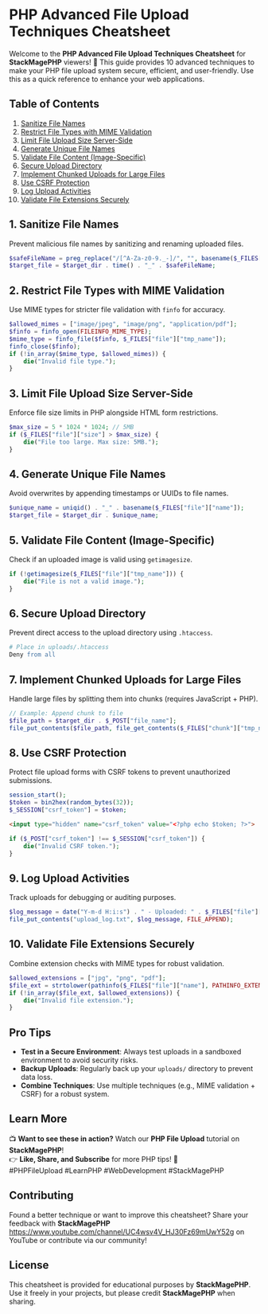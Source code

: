 # PHP Advanced File Upload Techniques Cheatsheet

Welcome to the **PHP Advanced File Upload Techniques Cheatsheet** for **StackMagePHP** viewers! 🚀 This guide provides 10 advanced techniques to make your PHP file upload system secure, efficient, and user-friendly. Use this as a quick reference to enhance your web applications.

## Table of Contents
1. [Sanitize File Names](#1-sanitize-file-names)
2. [Restrict File Types with MIME Validation](#2-restrict-file-types-with-mime-validation)
3. [Limit File Upload Size Server-Side](#3-limit-file-upload-size-server-side)
4. [Generate Unique File Names](#4-generate-unique-file-names)
5. [Validate File Content (Image-Specific)](#5-validate-file-content-image-specific)
6. [Secure Upload Directory](#6-secure-upload-directory)
7. [Implement Chunked Uploads for Large Files](#7-implement-chunked-uploads-for-large-files)
8. [Use CSRF Protection](#8-use-csrf-protection)
9. [Log Upload Activities](#9-log-upload-activities)
10. [Validate File Extensions Securely](#10-validate-file-extensions-securely)

## 1. Sanitize File Names
Prevent malicious file names by sanitizing and renaming uploaded files.
```php
$safeFileName = preg_replace("/[^A-Za-z0-9._-]/", "", basename($_FILES["file"]["name"]));
$target_file = $target_dir . time() . "_" . $safeFileName;
```

## 2. Restrict File Types with MIME Validation
Use MIME types for stricter file validation with `finfo` for accuracy.
```php
$allowed_mimes = ["image/jpeg", "image/png", "application/pdf"];
$finfo = finfo_open(FILEINFO_MIME_TYPE);
$mime_type = finfo_file($finfo, $_FILES["file"]["tmp_name"]);
finfo_close($finfo);
if (!in_array($mime_type, $allowed_mimes)) {
    die("Invalid file type.");
}
```

## 3. Limit File Upload Size Server-Side
Enforce file size limits in PHP alongside HTML form restrictions.
```php
$max_size = 5 * 1024 * 1024; // 5MB
if ($_FILES["file"]["size"] > $max_size) {
    die("File too large. Max size: 5MB.");
}
```

## 4. Generate Unique File Names
Avoid overwrites by appending timestamps or UUIDs to file names.
```php
$unique_name = uniqid() . "_" . basename($_FILES["file"]["name"]);
$target_file = $target_dir . $unique_name;
```

## 5. Validate File Content (Image-Specific)
Check if an uploaded image is valid using `getimagesize`.
```php
if (!getimagesize($_FILES["file"]["tmp_name"])) {
    die("File is not a valid image.");
}
```

## 6. Secure Upload Directory
Prevent direct access to the upload directory using `.htaccess`.
```apache
# Place in uploads/.htaccess
Deny from all
```

## 7. Implement Chunked Uploads for Large Files
Handle large files by splitting them into chunks (requires JavaScript + PHP).
```php
// Example: Append chunk to file
$file_path = $target_dir . $_POST["file_name"];
file_put_contents($file_path, file_get_contents($_FILES["chunk"]["tmp_name"]), FILE_APPEND);
```

## 8. Use CSRF Protection
Protect file upload forms with CSRF tokens to prevent unauthorized submissions.
```php
session_start();
$token = bin2hex(random_bytes(32));
$_SESSION["csrf_token"] = $token;
```
```html
<input type="hidden" name="csrf_token" value="<?php echo $token; ?>">
```
```php
if ($_POST["csrf_token"] !== $_SESSION["csrf_token"]) {
    die("Invalid CSRF token.");
}
```

## 9. Log Upload Activities
Track uploads for debugging or auditing purposes.
```php
$log_message = date("Y-m-d H:i:s") . " - Uploaded: " . $_FILES["file"]["name"] . " by " . $_SERVER["REMOTE_ADDR"] . "\n";
file_put_contents("upload_log.txt", $log_message, FILE_APPEND);
```

## 10. Validate File Extensions Securely
Combine extension checks with MIME types for robust validation.
```php
$allowed_extensions = ["jpg", "png", "pdf"];
$file_ext = strtolower(pathinfo($_FILES["file"]["name"], PATHINFO_EXTENSION));
if (!in_array($file_ext, $allowed_extensions)) {
    die("Invalid file extension.");
}
```

## Pro Tips
- **Test in a Secure Environment**: Always test uploads in a sandboxed environment to avoid security risks.
- **Backup Uploads**: Regularly back up your `uploads/` directory to prevent data loss.
- **Combine Techniques**: Use multiple techniques (e.g., MIME validation + CSRF) for a robust system.

## Learn More
📺 **Want to see these in action?** Watch our **PHP File Upload** tutorial on **StackMagePHP**!  
👉 **Like, Share, and Subscribe** for more PHP tips! 🚀  
#PHPFileUpload #LearnPHP #WebDevelopment #StackMagePHP

## Contributing
Found a better technique or want to improve this cheatsheet? Share your feedback with **StackMagePHP** https://www.youtube.com/channel/UC4wsv4V_HJ30Fz69mUwY52g on YouTube or contribute via our community!

## License
This cheatsheet is provided for educational purposes by **StackMagePHP**. Use it freely in your projects, but please credit **StackMagePHP** when sharing.
